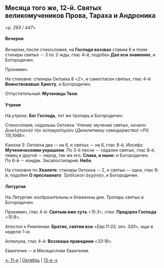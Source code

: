 
## Месяца того же, 12-й. Святых великомучеников Прова, Тараха и Андроника   

<*p. 293 / 447*>

#### Вечерня

*Вечером*, после стихословия, на **Господи воззвах** ставим 6 и поем стихиры святых -- 3 по 2-жды, 
глас 4-й, подобен **Дал еси знамение**, и Богородичен. 

Прокимен. 

На стиховне: стихиры Октоиха 8 <*2*>, и самогласен святых, глас 4-й: **Воинствовавше Христу**, и Богородичен.

Отпустительный: **Мученицы Твои**. 

#### Утреня

На *утрене*: **Бог Господь**, тот же тропарь и Богородичен. 

Стихословия, седальны Октоиха. 
Чтение: мучение святых, начало: *Διοκλητιανοῦ τὴν αὐτοκρατορίαν* (*Диоклитиану самодержство*) <*PG 115,1068*>.  

Канона 3: Октоиха два -- на 6, и святых -- на 6, глас 8-й, Иосифа: **Мученическими украшени**. 
По 3-й песни -- седален святых, глас 8-й, певец и другой -- народ, так же его, **Слава, и ныне:** и Богородичен.    
По 6-й -- кондак. 
Эксапостиларий: **Небо**. 

На стиховне по **Хвалите**: стихиры Октоиха -- 2, и святых -- одна, глас 8-й, подобен **О преславнаго**: 
*Τρίπλοκον ἁγχόνην*, и Богородичен. 

#### Литургия

На *Литургии*: изобразительны и блаженны дня. 
Тропарь святых и Богородичен. 
 
Прокимен, глас 4-й: **Святым иже суть** <*15:3*>, стих: **Предзрех Господа** <*15:8*>. 

Апостол к Римлянам: **Братие, святии вси** <*Евр.11:33; зач. 330*>, ищи в неделю 1-ю. 

Аллилуиа, глас 4-й: **Воззваша праведнии** <*33:18*>. 

Евангелие -- в Месяцеслове Евангелия. 
 
[← 11-е](10_11_EUR.ru.md) | [Октябрь](README.md#12-й) | [13-е →](10_13_EUR.ru.md)